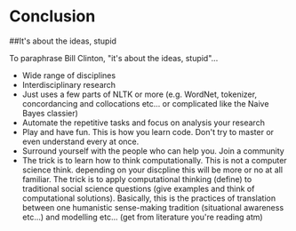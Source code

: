 # Conclusion
##It's about the ideas, stupid

To paraphrase Bill Clinton, "it's about the ideas, stupid"... 
- Wide range of disciplines 
- Interdisciplinary research
- Just uses a few parts of NLTK or more (e.g. WordNet, tokenizer, concordancing and collocations etc... or complicated like the Naive Bayes classier)
- Automate the repetitive tasks and focus on analysis your research
- Play and have fun. This is how you learn code. Don't try to master or even understand every at once. 
- Surround yourself with the people who can help you. Join a community
- The trick is to learn how to think computationally. This is not a computer science think. depending on your discpline this will be more or no at all familiar. The trick is to apply computational thinking (define) to traditional social science questions (give examples and think of computational solutions). Basically, this is the practices of translation between one humanistic sense-making tradition (situational awareness etc...) and modelling etc... (get from literature you're reading atm)


